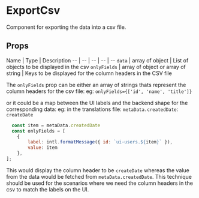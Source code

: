 # ExportCsv
Component for exporting the data into a csv file.

## Props
Name | Type | Description
-- | -- | -- | -- | --
`data` | array of object | List of objects to be displayed in the csv
`onlyFields` | array of object or array of string | Keys to be displayed for the column headers in the CSV file

The `onlyFields` prop can be either an array of strings thats represent the column headers for the csv file:
eg: `onlyFields={['id', 'name', 'title']}`

or it could be a map between the UI labels and the backend shape for the corresponding data:
eg: in the translations file: `metaData.createdDate`: `createDate`

```js
  const item = metaData.createdDate
  const onlyFields = [
    {
        label: intl.formatMessage({ id: `ui-users.${item}` }),
        value: item
    },
];
```
This would display the column header to be `createDate` whereas the value from the data would be fetched from
`metaData.createdDate`. This technique should be used for the scenarios where we need the column headers in the csv
to match the labels on the UI.
